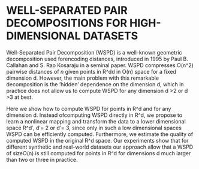 # WELL-SEPARATED PAIR  DECOMPOSITIONS FOR HIGH-DIMENSIONAL DATASETS
Well-Separated Pair Decomposition (WSPD) is a well-known geometric decomposition used forencoding distances,  introduced in 1995 by Paul B. Callahan and S. Rao Kosaraju in a seminal paper.  WSPD compresses O(n^2) pairwise distances of $n$ given points in R^dd in O(n) space for a fixed dimension d. However, the main problem with this remarkable decomposition is the ’hidden’ dependence on the dimension d, which in practice does not allow us to compute WSPD for any dimension d >2 or d >3 at best. 

Here we show how to compute WSPD for points in R^d and for any dimension d. Instead ofcomputing WSPD directly in R^d, we propose to learn a nonlinear mapping and transform the data to a lower dimensional space R^d′, d′= 2 or d′= 3, since only in such a low dimensional spaces WSPD can be efficiently computed. Furthermore, we estimate the quality of computed WSPD in the original R^d space. Our experiments show that for different synthetic and real-world datasets our approach allow that a WSPD of sizeO(n) is still computed for points in R^d for dimensions d much larger than two or three in practice.
